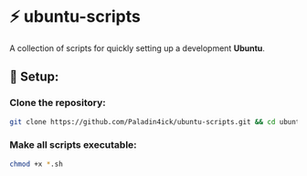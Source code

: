 # ⚡ ubuntu-scripts
A collection of scripts for quickly setting up a development **Ubuntu**.

## 🚀 Setup:
### Clone the repository:
```bash
git clone https://github.com/Paladin4ick/ubuntu-scripts.git && cd ubuntu-scripts
```
### Make all scripts executable:
```bash
chmod +x *.sh
```
